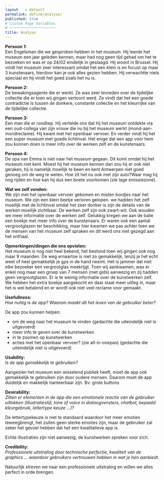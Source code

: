 ```yaml
---
layout   : default
permalink: define/analyse/
published: true
# Custom Page Variables
# ─────────────────────
title: Analyse
---
```


**Persoon 1:** <br>
Een Engelsman die we gesproken hebben in het museum. Hij leerde het museum een jaar geleden kennen, maar had nog geen tijd gehad om het te bezoeken en was er op 24/02 eindelijk in geslaagd. Hij woont in Brussel. Hij vindt het museum zeer interessant omdat het een klein is en focust op maar 3 kunstenaars, hierdoor kan je ook alles gezien hebben. Hij verwachtte niets speciaal en hij vindt het goed zoals het nu is.

**Persoon 2:** <br>
De bewakingsagente die er werkt. Ze was zeer tevreden over de tijdelijke collectie die er toen wij gingen vertoont werd. Ze vindt dat het een goede contradictie is tussen de donkere, constante collectie en het kleurrijke van de tijdelijke collectie.

**Persoon 3:** <br>
Een man die er rondliep. Hij vertelde ons dat hij het museum ontdekte via een oud-collega van zijn vrouw die nu bij het museum werkt (mond-aan-mondreclame). Hij kwam met het openbaar vervoer. En verder vindt hij het een super museum met goede lichtinval. Het enige dat een app voor hem zou kunnen doen is meer info over de werken zelf en de kunstenaars.

**Persoon 4:** <br>
De opa van Emma is niet naar het museum gegaan. Dit komt omdat hij het museum niet kent. Moest hij het museum kennen dan zou hij er ook niet geraken, hij is namelijk moeilijk te been en kent Antwerpen niet goed genoeg om de weg te weten. Hoe zit het nu ook met zijn auto?Waar mag hij nog rijden en hoe kan hij dus een boete voorkomen (zie lage emissiezone).

**Wat we zelf vonden:** <br>
We zijn met het openbaar vervoer gekomen en misten bordjes naar het museum. We zijn een klein beetje verloren gelopen.
we hadden het zelf moeilijk met de lichtinval omdat het zeer donker is zijn de details van de werken moeilijk zichtbaar. De werken zelf zijn ook zwart-wit.
Ook wouden we meer informatie over de werken zelf. Gelukkig kregen we aan de balie een boekje met meer info over de kunstenaars. Er waren ook een aantal vergrootglazen ter beschikking, maar hier kwamen we pas achter toen we de mensen van het museum zelf spraken en dit werd ons niet gezegd aan het onthaal.

**Opmerkingen/dingen die ons opvielen:** <br>
Het museum is nog niet heel bekend, het bestond toen wij gingen ook nog maar 9 maanden. De weg ernaartoe is niet zo gemakkelijk, tenzij je het echt weet of heel gemakkelijk je gps in de hand neemt. Het is jammer dat niet elke bezoeker een vergrootglas meekrijgt. Toen wij aankwamen, was er enkel nog maar een groep van 7 mensen (met gids) aanwezig en zij hadden geen vergrootglazen. Er is te weinig informatie over de kunstwerken zelf. We hebben het extra boekje aangekocht en daar staat meer uitleg in, maar het  is wel betalend en er wordt ook niet veel reclame voor gemaakt.

**Usefullness:** <br>
*Hoe nuttig is de app? Waarom maakt dit het leven van de gebruiker beter?*

De app zou kunnen helpen:
- om de weg naar het museum te vinden (gedachte die uiteindelijk niet is uitgevoerd)
- meer info te geven over de kunstwerken
- in te zoomen op kunstwerken
- acties met het openbaar vervoer? (zie all-in-onepas) (gedachte die uiteindelijk niet is uitgevoerd)

**Usability:** <br>
*Is de app gemakkelijk te gebruiken?*

Aangezien het museum een wisselend publiek heeft, moet de app ook gemakkelijk te gebruiken zijn door oudere mensen. Daarom moet de app duidelijk en makkelijk hanteerbaar zijn. Bv: grote buttons

**Desirability:** <br>
*Zitten er elementen in de app die een emotionele reactie van de gebruiker uitlokken (illustratiestijl, tone of voice in dialoogvensters, chatbot, bepaald kleurgebruik, lettertype keuze …)?*

De lettertypekeuze is niet te standaard waardoor het meer emoties teweegbrengt, het zullen geen sterke emoties zijn, maar de gebruiker zal zeker het gevoel hebben dat het een kwalitatieve app is.

Echte illustraties zijn niet aanwezig, de kunstwerken spreken voor zich.

**Credibility:** <br>
*Professionele uitstraling door technische perfectie, kwaliteit van de graphics … waardoor gebruikers vertrouwen hebben in wat je hen aanbiedt.*

Natuurlijk streven we naar een professionele uitstraling en willen we alles perfect in orde brengen.
